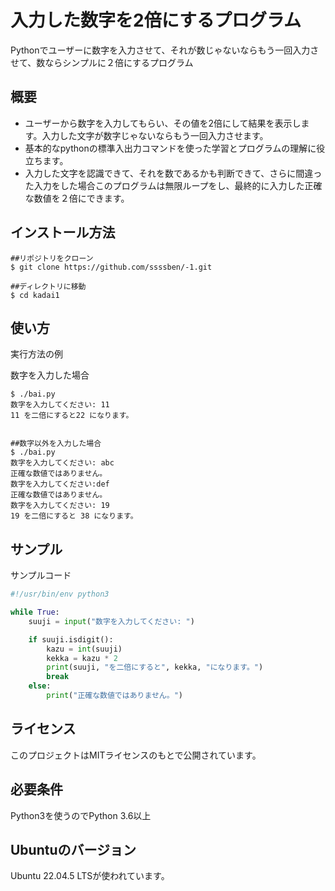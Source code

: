 # 入力した数字を2倍にするプログラム

Pythonでユーザーに数字を入力させて、それが数じゃないならもう一回入力させて、数ならシンプルに２倍にするプログラム

## 概要

- ユーザーから数字を入力してもらい、その値を2倍にして結果を表示します。入力した文字が数字じゃないならもう一回入力させます。
- 基本的なpythonの標準入出力コマンドを使った学習とプログラムの理解に役立ちます。
- 入力した文字を認識できて、それを数であるかも判断できて、さらに間違った入力をした場合このプログラムは無限ループをし、最終的に入力した正確な数値を２倍にできます。

## インストール方法
```
##リポジトリをクローン
$ git clone https://github.com/ssssben/-1.git

##ディレクトリに移動
$ cd kadai1
```
## 使い方

実行方法の例

数字を入力した場合

```
$ ./bai.py
数字を入力してください: 11
11 を二倍にすると22 になります。


##数字以外を入力した場合
$ ./bai.py
数字を入力してください: abc
正確な数値ではありません。
数字を入力してください:def
正確な数値ではありません。
数字を入力してください: 19
19 を二倍にすると 38 になります。
```
## サンプル

サンプルコード

```python
#!/usr/bin/env python3

while True:
    suuji = input("数字を入力してください: ")

    if suuji.isdigit():
        kazu = int(suuji)
        kekka = kazu * 2
        print(suuji, "を二倍にすると", kekka, "になります。")
        break
    else:
        print("正確な数値ではありません。")
```

## ライセンス

このプロジェクトはMITライセンスのもとで公開されています。

## 必要条件
Python3を使うのでPython 3.6以上

## Ubuntuのバージョン
Ubuntu 22.04.5 LTSが使われています。
